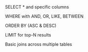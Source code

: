 SELECT * and specific columns

WHERE with AND, OR, LIKE, BETWEEN

ORDER BY (ASC & DESC)

LIMIT for top-N results

Basic joins across multiple tables
